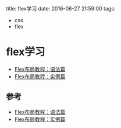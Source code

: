 title: flex学习
date: 2016-06-27 21:59:00
tags:
- css
- flex

# flex学习

* [Flex布局教程：语法篇](http://www.ruanyifeng.com/blog/2015/07/flex-grammar.html)
* [Flex布局教程：实例篇](http://www.ruanyifeng.com/blog/2015/07/flex-examples.html)

## 参考

* [Flex布局教程：语法篇](http://www.ruanyifeng.com/blog/2015/07/flex-grammar.html)
* [Flex布局教程：实例篇](http://www.ruanyifeng.com/blog/2015/07/flex-examples.html)